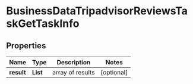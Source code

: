 # BusinessDataTripadvisorReviewsTaskGetTaskInfo


## Properties

| Name | Type | Description | Notes |
|------------ | ------------- | ------------- | -------------|
**result** | **List<BusinessDataTripadvisorReviewsTaskGetResultInfo>** | array of results |[optional]|